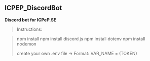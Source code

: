 ## **ICPEP_DiscordBot**
**Discord bot for ICPeP.SE**

>Instructions:

>npm install
>npm install discord.js
>npm install dotenv
>npm install nodemon
>
>create your own .env file -> Format: VAR_NAME = (TOKEN)


